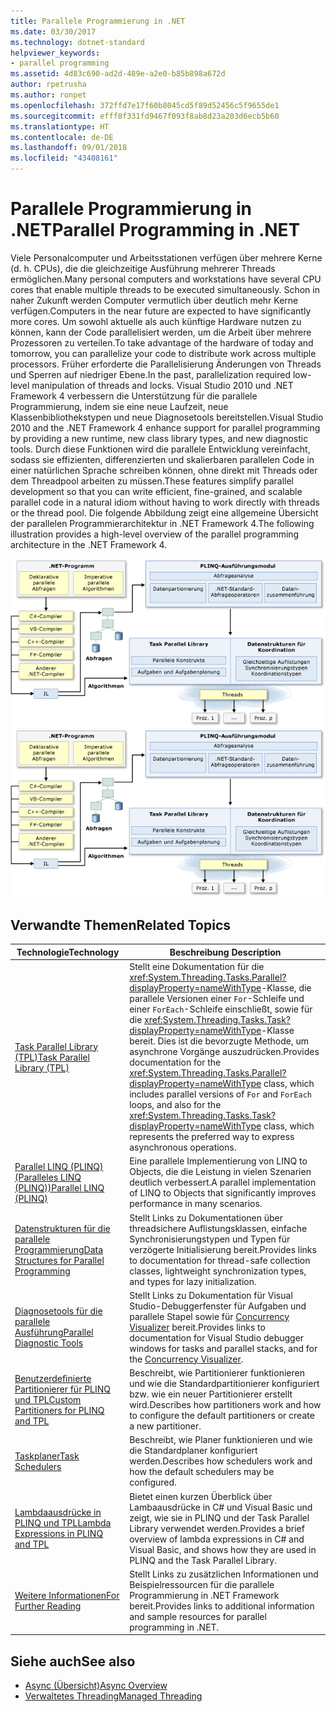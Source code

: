 ```yaml
---
title: Parallele Programmierung in .NET
ms.date: 03/30/2017
ms.technology: dotnet-standard
helpviewer_keywords:
- parallel programming
ms.assetid: 4d83c690-ad2d-489e-a2e0-b85b898a672d
author: rpetrusha
ms.author: ronpet
ms.openlocfilehash: 372ffd7e17f60b8045cd5f89d52456c5f9655de1
ms.sourcegitcommit: efff8f331fd9467f093f8ab8d23a203d6ecb5b60
ms.translationtype: HT
ms.contentlocale: de-DE
ms.lasthandoff: 09/01/2018
ms.locfileid: "43408161"
---
```

# <a name="parallel-programming-in-net"></a><span data-ttu-id="09421-102">Parallele Programmierung in .NET</span><span class="sxs-lookup"><span data-stu-id="09421-102">Parallel Programming in .NET</span></span>

<span data-ttu-id="09421-103">Viele Personalcomputer und Arbeitsstationen verfügen über mehrere Kerne (d. h. CPUs), die die gleichzeitige Ausführung mehrerer Threads ermöglichen.</span><span class="sxs-lookup"><span data-stu-id="09421-103">Many personal computers and workstations have several CPU cores that enable multiple threads to be executed simultaneously.</span></span> <span data-ttu-id="09421-104">Schon in naher Zukunft werden Computer vermutlich über deutlich mehr Kerne verfügen.</span><span class="sxs-lookup"><span data-stu-id="09421-104">Computers in the near future are expected to have significantly more cores.</span></span> <span data-ttu-id="09421-105">Um sowohl aktuelle als auch künftige Hardware nutzen zu können, kann der Code parallelisiert werden, um die Arbeit über mehrere Prozessoren zu verteilen.</span><span class="sxs-lookup"><span data-stu-id="09421-105">To take advantage of the hardware of today and tomorrow, you can parallelize your code to distribute work across multiple processors.</span></span> <span data-ttu-id="09421-106">Früher erforderte die Parallelisierung Änderungen von Threads und Sperren auf niedriger Ebene.</span><span class="sxs-lookup"><span data-stu-id="09421-106">In the past, parallelization required low-level manipulation of threads and locks.</span></span> <span data-ttu-id="09421-107">Visual Studio 2010 und .NET Framework 4 verbessern die Unterstützung für die parallele Programmierung, indem sie eine neue Laufzeit, neue Klassenbibliothekstypen und neue Diagnosetools bereitstellen.</span><span class="sxs-lookup"><span data-stu-id="09421-107">Visual Studio 2010 and the .NET Framework 4 enhance support for parallel programming by providing a new runtime, new class library types, and new diagnostic tools.</span></span> <span data-ttu-id="09421-108">Durch diese Funktionen wird die parallele Entwicklung vereinfacht, sodass sie effizienten, differenzierten und skalierbaren parallelen Code in einer natürlichen Sprache schreiben können, ohne direkt mit Threads oder dem Threadpool arbeiten zu müssen.</span><span class="sxs-lookup"><span data-stu-id="09421-108">These features simplify parallel development so that you can write efficient, fine-grained, and scalable parallel code in a natural idiom without having to work directly with threads or the thread pool.</span></span> <span data-ttu-id="09421-109">Die folgende Abbildung zeigt eine allgemeine Übersicht der parallelen Programmierarchitektur in .NET Framework 4.</span><span class="sxs-lookup"><span data-stu-id="09421-109">The following illustration provides a high-level overview of the parallel programming architecture in the .NET Framework 4.</span></span>

 <span data-ttu-id="09421-110">![.NET-Architektur für die parallele Programmierung](./media/tpl-architecture.png "TPL_Architecture")</span><span class="sxs-lookup"><span data-stu-id="09421-110">![.NET Parallel Programming Architecture](./media/tpl-architecture.png "TPL_Architecture")</span></span>

## <a name="related-topics"></a><span data-ttu-id="09421-111">Verwandte Themen</span><span class="sxs-lookup"><span data-stu-id="09421-111">Related Topics</span></span>

|<span data-ttu-id="09421-112">Technologie</span><span class="sxs-lookup"><span data-stu-id="09421-112">Technology</span></span>|<span data-ttu-id="09421-113">Beschreibung </span><span class="sxs-lookup"><span data-stu-id="09421-113">Description</span></span>|
|----------------|-----------------|
|[<span data-ttu-id="09421-114">Task Parallel Library (TPL)</span><span class="sxs-lookup"><span data-stu-id="09421-114">Task Parallel Library (TPL)</span></span>](../../../docs/standard/parallel-programming/task-parallel-library-tpl.md)|<span data-ttu-id="09421-115">Stellt eine Dokumentation für die <xref:System.Threading.Tasks.Parallel?displayProperty=nameWithType>-Klasse, die parallele Versionen einer `For`-Schleife und einer `ForEach`-Schleife einschließt, sowie für die <xref:System.Threading.Tasks.Task?displayProperty=nameWithType>-Klasse bereit. Dies ist die bevorzugte Methode, um asynchrone Vorgänge auszudrücken.</span><span class="sxs-lookup"><span data-stu-id="09421-115">Provides documentation for the <xref:System.Threading.Tasks.Parallel?displayProperty=nameWithType> class, which includes parallel versions of `For` and `ForEach` loops, and also for the <xref:System.Threading.Tasks.Task?displayProperty=nameWithType> class, which represents the preferred way to express asynchronous operations.</span></span>|
|[<span data-ttu-id="09421-116">Parallel LINQ (PLINQ) (Paralleles LINQ (PLINQ))</span><span class="sxs-lookup"><span data-stu-id="09421-116">Parallel LINQ (PLINQ)</span></span>](../../../docs/standard/parallel-programming/parallel-linq-plinq.md)|<span data-ttu-id="09421-117">Eine parallele Implementierung von LINQ to Objects, die die Leistung in vielen Szenarien deutlich verbessert.</span><span class="sxs-lookup"><span data-stu-id="09421-117">A parallel implementation of LINQ to Objects that significantly improves performance in many scenarios.</span></span>|
|[<span data-ttu-id="09421-118">Datenstrukturen für die parallele Programmierung</span><span class="sxs-lookup"><span data-stu-id="09421-118">Data Structures for Parallel Programming</span></span>](../../../docs/standard/parallel-programming/data-structures-for-parallel-programming.md)|<span data-ttu-id="09421-119">Stellt Links zu Dokumentationen über threadsichere Auflistungsklassen, einfache Synchronisierungstypen und Typen für verzögerte Initialisierung bereit.</span><span class="sxs-lookup"><span data-stu-id="09421-119">Provides links to documentation for thread-safe collection classes, lightweight synchronization types, and types for lazy initialization.</span></span>|
|[<span data-ttu-id="09421-120">Diagnosetools für die parallele Ausführung</span><span class="sxs-lookup"><span data-stu-id="09421-120">Parallel Diagnostic Tools</span></span>](../../../docs/standard/parallel-programming/parallel-diagnostic-tools.md)|<span data-ttu-id="09421-121">Stellt Links zu Dokumentation für Visual Studio-Debuggerfenster für Aufgaben und parallele Stapel sowie für [Concurrency Visualizer](/visualstudio/profiling/concurrency-visualizer) bereit.</span><span class="sxs-lookup"><span data-stu-id="09421-121">Provides links to documentation for Visual Studio debugger windows for tasks and parallel stacks, and for the [Concurrency Visualizer](/visualstudio/profiling/concurrency-visualizer).</span></span>|
|[<span data-ttu-id="09421-122">Benutzerdefinierte Partitionierer für PLINQ und TPL</span><span class="sxs-lookup"><span data-stu-id="09421-122">Custom Partitioners for PLINQ and TPL</span></span>](../../../docs/standard/parallel-programming/custom-partitioners-for-plinq-and-tpl.md)|<span data-ttu-id="09421-123">Beschreibt, wie Partitionierer funktionieren und wie die Standardpartitionierer konfiguriert bzw. wie ein neuer Partitionierer erstellt wird.</span><span class="sxs-lookup"><span data-stu-id="09421-123">Describes how partitioners work and how to configure the default partitioners or create a new partitioner.</span></span>|
|[<span data-ttu-id="09421-124">Taskplaner</span><span class="sxs-lookup"><span data-stu-id="09421-124">Task Schedulers</span></span>](https://msdn.microsoft.com/library/638f8ea5-21db-47a2-a934-86e1e961bf65)|<span data-ttu-id="09421-125">Beschreibt, wie Planer funktionieren und wie die Standardplaner konfiguriert werden.</span><span class="sxs-lookup"><span data-stu-id="09421-125">Describes how schedulers work and how the default schedulers may be configured.</span></span>|
|[<span data-ttu-id="09421-126">Lambdaausdrücke in PLINQ und TPL</span><span class="sxs-lookup"><span data-stu-id="09421-126">Lambda Expressions in PLINQ and TPL</span></span>](../../../docs/standard/parallel-programming/lambda-expressions-in-plinq-and-tpl.md)|<span data-ttu-id="09421-127">Bietet einen kurzen Überblick über Lambaausdrücke in C# und Visual Basic und zeigt, wie sie in PLINQ und der Task Parallel Library verwendet werden.</span><span class="sxs-lookup"><span data-stu-id="09421-127">Provides a brief overview of lambda expressions in C# and Visual Basic, and shows how they are used in PLINQ and the Task Parallel Library.</span></span>|
|[<span data-ttu-id="09421-128">Weitere Informationen</span><span class="sxs-lookup"><span data-stu-id="09421-128">For Further Reading</span></span>](../../../docs/standard/parallel-programming/for-further-reading-parallel-programming.md)|<span data-ttu-id="09421-129">Stellt Links zu zusätzlichen Informationen und Beispielressourcen für die parallele Programmierung in .NET Framework bereit.</span><span class="sxs-lookup"><span data-stu-id="09421-129">Provides links to additional information and sample resources for parallel programming in .NET.</span></span>|

## <a name="see-also"></a><span data-ttu-id="09421-130">Siehe auch</span><span class="sxs-lookup"><span data-stu-id="09421-130">See also</span></span>

- [<span data-ttu-id="09421-131">Async (Übersicht)</span><span class="sxs-lookup"><span data-stu-id="09421-131">Async Overview</span></span>](../async.md)
- [<span data-ttu-id="09421-132">Verwaltetes Threading</span><span class="sxs-lookup"><span data-stu-id="09421-132">Managed Threading</span></span>](../threading/index.md)
